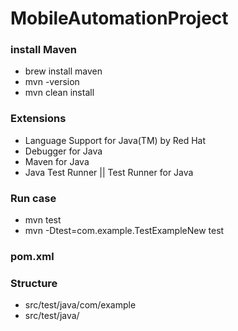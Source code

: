 # MobileAutomationProject

### install Maven
- brew install maven
- mvn -version
- mvn clean install

### Extensions
- Language Support for Java(TM) by Red Hat
- Debugger for Java
- Maven for Java
- Java Test Runner || Test Runner for Java

### Run case
- mvn test
- mvn -Dtest=com.example.TestExampleNew test

### pom.xml

### Structure
- src/test/java/com/example
- src/test/java/